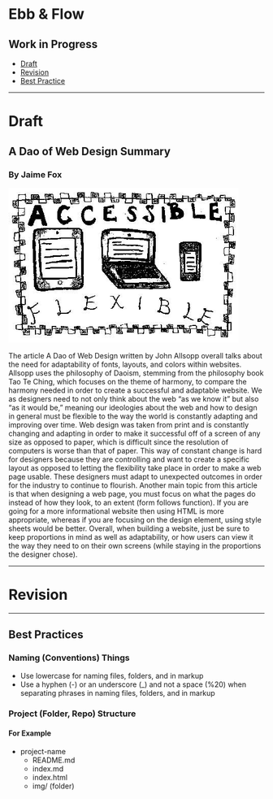 # Ebb & Flow
## Work in Progress

- [Draft](#draft)
- [Revision](#revision)
- [Best Practice](#best-practices)

- - -

# Draft

## A Dao of Web Design Summary

### By Jaime Fox

![Hero Image for Summary](img/flexibleweb.jpg)

The article A Dao of Web Design written by John Allsopp overall talks about the need for adaptability of fonts, layouts, and colors within websites. Allsopp uses the philosophy of Daoism, stemming from the philosophy book Tao Te Ching, which focuses on the theme of harmony, to compare the harmony needed in order to create a successful and adaptable website. We as designers need to not only think about the web “as we know it” but also “as it would be,” meaning our ideologies about the web and how to design in general must be flexible to the way the world is constantly adapting and improving over time. Web design was taken from print and is constantly changing and adapting in order to make it successful off of a screen of any size as opposed to paper, which is difficult since the resolution of computers is worse than that of paper. This way of constant change is hard for designers because they are controlling and want to create a specific layout as opposed to letting the flexibility take place in order to make a web page usable. These designers must adapt to unexpected outcomes in order for the industry to continue to flourish. Another main topic from this article is that when designing a web page, you must focus on what the pages do instead of how they look, to an extent (form follows function). If you are going for a more informational website then using HTML is more appropriate, whereas if you are focusing on the design element, using style sheets would be better. Overall, when building a website, just be sure to keep proportions in mind as well as adaptability, or how users can view it the way they need to on their own screens (while staying in the proportions the designer chose).

- - -

# Revision
- - -

## Best Practices

### Naming (Conventions) Things

- Use lowercase for naming files, folders, and in markup
- Use a hyphen (-) or an underscore (_) and not a space (%20) when separating phrases in naming files, folders, and in markup

### Project (Folder, Repo) Structure

#### For Example

- project-name
  - README.md
  - index.md
  - index.html
  - img/ (folder)
